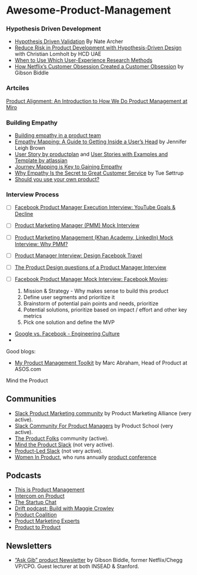# Awesome-Product-Management

### Hypothesis Driven Development

* [Hypothesis Driven Validation](https://www.mindtheproduct.com/hypothesis-driven-validation-by-nate-archer/) By Nate Archer
* [Reduce Risk in Product Development with Hypothesis-Driven Design](https://youtu.be/Ht_qkXD9xc8) with Christian Lomholt by HCD UAE
* [When to Use Which User-Experience Research Methods](https://www.nngroup.com/articles/which-ux-research-methods/)
* [How Netflix’s Customer Obsession Created a Customer Obsession](https://gibsonbiddle.medium.com/customer-obsession-8f1689df60ad) by Gibson Biddle


### Artciles

[Product Alignment: An Introduction to How We Do Product Management at Miro](https://productcoalition.com/product-alignment-approach-an-intro-to-how-we-do-product-at-miro-f19c7f3f23e2)

### Building Empathy

* [Building empathy in a product team](https://www.intercom.com/blog/building-empathy-in-a-product-team/)
* [Empathy Mapping: A Guide to Getting Inside a User’s Head](https://www.uxbooth.com/articles/empathy-mapping-a-guide-to-getting-inside-a-users-head/) by Jennifer Leigh Brown
* [User Story by productplan](https://www.productplan.com/glossary/user-story/) and [User Stories with Examples and Template by atlassian](https://www.atlassian.com/agile/project-management/user-stories)
* [Journey Mapping is Key to Gaining Empathy]()
* [Why Empathy Is the Secret to Great Customer Service](https://www.dixa.com/blog/why-empathy-is-the-secret-to-great-customer-service/) by Tue Søttrup
* [Should you use your own product?](https://canny.io/blog/should-you-use-your-own-product/)


### Interview Process

* [ ] [Facebook Product Manager Execution Interview: YouTube Goals & Decline](https://www.youtube.com/watch?v=3Qx9cVRJ06I)
* [ ] [Product Marketing Manager (PMM) Mock Interview](https://youtu.be/pUtfNI8_L9M)
* [ ] [Product Marketing Management (Khan Academy, LinkedIn) Mock Interview: Why PMM?](https://www.youtube.com/watch?v=zfYHTeoyZHU)
* [ ] [Product Manager Interview: Design Facebook Travel](https://www.youtube.com/watch?v=WydD8QWz9AE)
* [ ] [The Product Design questions of a Product Manager Interview](https://www.youtube.com/watch?v=JPuPmywi8Ew)
* [ ] [Facebook Product Manager Mock Interview: Facebook Movies](https://youtu.be/se6Soyi2k0U): 

  1. Mission & Strategy - Why makes sense to build this product
  2. Define user segments and prioritize it
  3. Brainstorm of potential pain points and needs, prioritize 
  4. Potential solutions, prioritize based on impact / effort and other key metrics
  5. Pick one solution and define the MVP

* [Google vs. Facebook - Engineering Culture](https://www.youtube.com/watch?v=GjE7clki4a0)
* 


Good blogs:

* [My Product Management Toolkit](https://maa1.medium.com) by Marc Abraham, Head of Product at ASOS.com

Mind the Product


## Communities

* [Slack Product Marketing community](https://productmarketingalliance.com/join-slack/) by Product Marketing Alliance (very active).
* [Slack Community For Product Managers](https://productschool.com/slack-community/) by Product School (very active).
* [The Product Folks](https://www.theproductfolks.com/) community (active).
* [Mind the Product Slack](https://www.mindtheproduct.com/product-management-slack-community/) (not very active).
* [Product-Led Slack](https://productled.com/community) (not very active).
* [Women In Product](https://twitter.com/womenpm), who runs annually [product conference](https://www.womenpm.org/conference)

## Podcasts

* [This is Product Management](https://podcasts.apple.com/us/podcast/this-is-product-management/id975284403)
* [Intercom on Product](https://www.intercom.com/blog/podcasts)
* [The Startup Chat](https://thestartupchat.com/)
* [Drift podcast: Build with Maggie Crowley](https://buildpodcast.drift.com/public/13/Build-45671)
* [Product Coalition](https://podcast.productcoalition.com/)
* [Product Marketing Experts](https://podcasts.sharebird.com/episodes)
* [Product to Product](https://roadmunk.com/product-to-product-podcast)



## Newsletters

* [“Ask Gib” product Newsletter](https://askgib.substack.com/) by Gibson Biddle, former Netflix/Chegg VP/CPO. Guest lecturer at both INSEAD & Stanford.
